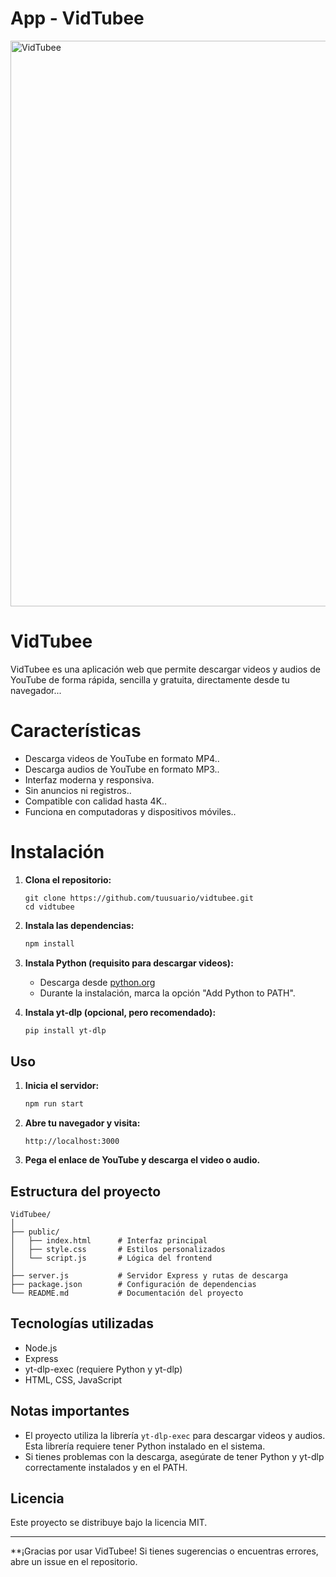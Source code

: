 <h1> App - VidTubee</h1>
<img width="1917" height="905" alt="VidTubee" src="https://github.com/user-attachments/assets/d15927f9-e80b-47ac-99cb-0fc3576acb7e" />


<h1>VidTubee</h1>

VidTubee es una aplicación web que permite descargar videos y audios de YouTube de forma rápida, sencilla y gratuita, directamente desde tu navegador...

<h1>Características</h1>

- Descarga videos de YouTube en formato MP4..
- Descarga audios de YouTube en formato MP3..
- Interfaz moderna y responsiva.
- Sin anuncios ni registros..
- Compatible con calidad hasta 4K..
- Funciona en computadoras y dispositivos móviles..

<h1>Instalación</h1>

1. **Clona el repositorio:**
   ```bash.
   git clone https://github.com/tuusuario/vidtubee.git
   cd vidtubee
   ```

2. **Instala las dependencias:**
   ```bash
   npm install
   ```

3. **Instala Python (requisito para descargar videos):**
   - Descarga desde [python.org](https://www.python.org/downloads/windows/)
   - Durante la instalación, marca la opción "Add Python to PATH".

4. **Instala yt-dlp (opcional, pero recomendado):**
   ```bash
   pip install yt-dlp
   ```

## Uso

1. **Inicia el servidor:**
   ```bash
   npm run start
   ```
2. **Abre tu navegador y visita:**
   ```
   http://localhost:3000
   ```

3. **Pega el enlace de YouTube y descarga el video o audio.**

## Estructura del proyecto

```
VidTubee/
│
├── public/
│   ├── index.html      # Interfaz principal
│   ├── style.css       # Estilos personalizados
│   └── script.js       # Lógica del frontend
│
├── server.js           # Servidor Express y rutas de descarga
├── package.json        # Configuración de dependencias
└── README.md           # Documentación del proyecto
```

## Tecnologías utilizadas

- Node.js
- Express
- yt-dlp-exec (requiere Python y yt-dlp)
- HTML, CSS, JavaScript

## Notas importantes

- El proyecto utiliza la librería `yt-dlp-exec` para descargar videos y audios. Esta librería requiere tener Python instalado en el sistema.
- Si tienes problemas con la descarga, asegúrate de tener Python y yt-dlp correctamente instalados y en el PATH.

## Licencia

Este proyecto se distribuye bajo la licencia MIT.

---

**¡Gracias por usar VidTubee! Si tienes sugerencias o encuentras errores, abre un issue en el repositorio.
